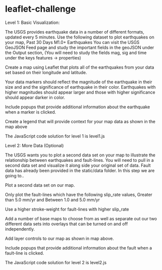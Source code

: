 # leaflet-challenge



Level 1: Basic Visualization:


The USGS provides earthquake data in a number of different formats, updated every 5 minutes.
Use the following dataset to plot earthquakes on your map,
Past 30 Days M1.0+ Earthquakes
You can visit the USGS GeoJSON Feed page and study the important fields in the geoJSON under the Output section,
(You will need to study the fields mag, sig and time under the keys features -> properties)


Create a map using Leaflet that plots all of the earthquakes from your data set based on their longitude and latitude.


Your data markers should reflect the magnitude of the earthquake in their size and and the significance of earthquake in their color. Earthquakes with higher magnitudes should appear larger and those with higher significance should appear darker in color.


Include popups that provide additional information about the earthquake when a marker is clicked.

Create a legend that will provide context for your map data as shown in the map above


The JavaScript code solution for level 1 is level1.js




Level 2: More Data (Optional)

The USGS wants you to plot a second data set on your map to illustrate the relationship between earthquakes and fault-lines. You will need to pull in a second data set and visualize it along side your original set of data. Fault data has already been provided in the static/data folder.
In this step we are going to..


Plot a second data set on our map.


Only plot the fault-lines which have the following slip_rate values,
Greater than 5.0 mm/yr and Between 1.0 and 5.0 mm/yr


Use a higher stroke-weight for fault-lines with higher slip_rate


Add a number of base maps to choose from as well as separate out our two different data sets into overlays that can be turned on and off independently.


Add layer controls to our map as shown in map above.


Include popups that provide additional information about the fault when a fault-line is clicked.


The JavaScript code solution for level 2 is level2.js
